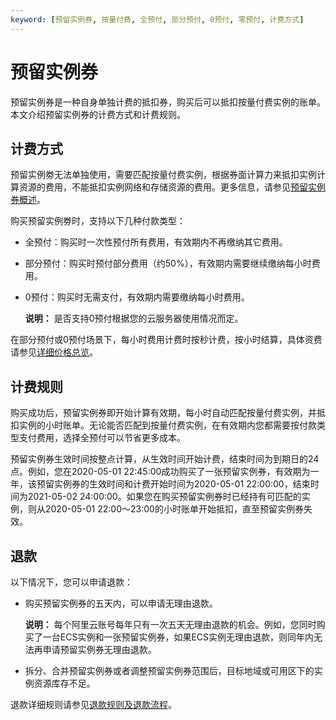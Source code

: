 ```yaml
---
keyword: [预留实例券, 按量付费, 全预付, 部分预付, 0预付, 零预付, 计费方式]
---
```


# 预留实例券

预留实例券是一种自身单独计费的抵扣券，购买后可以抵扣按量付费实例的账单。本文介绍预留实例券的计费方式和计费规则。

## 计费方式

预留实例劵无法单独使用，需要匹配按量付费实例，根据券面计算力来抵扣实例计算资源的费用，不能抵扣实例网络和存储资源的费用。更多信息，请参见[预留实例券概述](/cn.zh-CN/实例/选择实例购买方式/预留实例券/预留实例券概述.md)。

购买预留实例劵时，支持以下几种付款类型：

-   全预付：购买时一次性预付所有费用，有效期内不再缴纳其它费用。
-   部分预付：购买时预付部分费用（约50%），有效期内需要继续缴纳每小时费用。
-   0预付：购买时无需支付，有效期内需要缴纳每小时费用。

    **说明：** 是否支持0预付根据您的云服务器使用情况而定。


在部分预付或0预付场景下，每小时费用计费时按秒计费，按小时结算，具体资费请参见[详细价格总览](https://www.aliyun.com/price/product#/ecs/detail)。

## 计费规则

购买成功后，预留实例券即开始计算有效期，每小时自动匹配按量付费实例，并抵扣实例的小时账单。无论能否匹配到按量付费实例，在有效期内您都需要按付款类型支付费用，选择全预付可以节省更多成本。

预留实例券生效时间按整点计算，从生效时间开始计费，结束时间为到期日的24点。例如，您在2020-05-01 22:45:00成功购买了一张预留实例券，有效期为一年，该预留实例券的生效时间和计费开始时间为2020-05-01 22:00:00，结束时间为2021-05-02 24:00:00。如果您在购买预留实例券时已经持有可匹配的实例，则从2020-05-01 22:00～23:00的小时账单开始抵扣，直至预留实例券失效。

## 退款

以下情况下，您可以申请退款：

-   购买预留实例券的五天内，可以申请无理由退款。

    **说明：** 每个阿里云账号每年只有一次五天无理由退款的机会。例如，您同时购买了一台ECS实例和一张预留实例券，如果ECS实例无理由退款，则同年内无法再申请预留实例券无理由退款。

-   拆分、合并预留实例券或者调整预留实例券范围后，目标地域或可用区下的实例资源库存不足。

退款详细规则请参见[退款规则及退款流程](https://help.aliyun.com/knowledge_detail/37096.html)。

